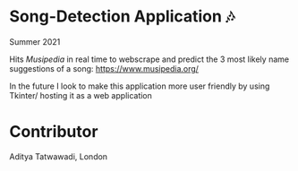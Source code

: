 # Song-Detection Application 🎶
Summer 2021

Hits _Musipedia_ in real time to webscrape and predict the 3 most likely name suggestions of a song:
https://www.musipedia.org/

In the future I look to make this application more user friendly by using Tkinter/ hosting it as a web application

# Contributor
Aditya Tatwawadi, London

